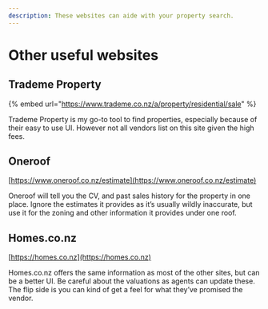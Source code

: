 ```yaml
---
description: These websites can aide with your property search.
---
```


# Other useful websites

## Trademe Property

{% embed url="https://www.trademe.co.nz/a/property/residential/sale" %}

Trademe Property is my go-to tool to find properties, especially because of their easy to use UI. However not all vendors list on this site given the high fees.&#x20;

## Oneroof

[https://www.oneroof.co.nz/estimate](https://www.oneroof.co.nz/estimate)

Oneroof will tell you the CV, and past sales history for the property in one place. Ignore the estimates it provides as it’s usually wildly inaccurate, but use it for the zoning and other information it provides under one roof.

## Homes.co.nz

[https://homes.co.nz](https://homes.co.nz)

Homes.co.nz offers the same information as most of the other sites, but can be a better UI. Be careful about the valuations as agents can update these. The flip side is you can kind of get a feel for what they’ve promised the vendor.

